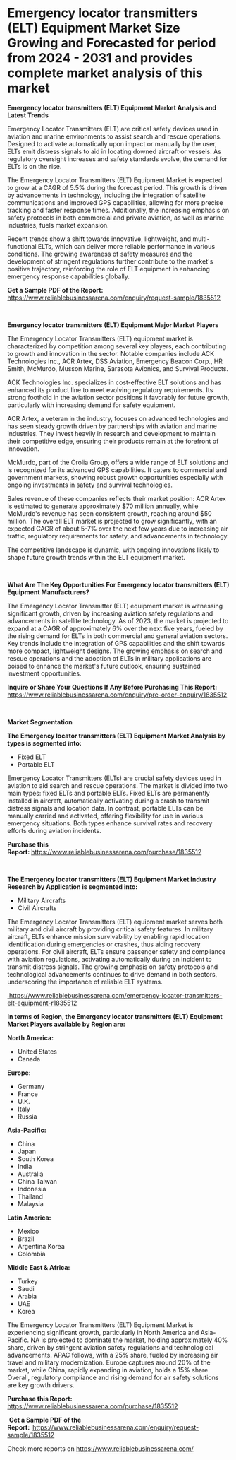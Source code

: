 <p><h1>Emergency locator transmitters (ELT) Equipment Market Size Growing and Forecasted for period from 2024 - 2031 and provides complete market analysis of this market</h1></p><p><strong>Emergency locator transmitters (ELT) Equipment Market Analysis and Latest Trends</strong></p>
<p><p>Emergency Locator Transmitters (ELT) are critical safety devices used in aviation and marine environments to assist search and rescue operations. Designed to activate automatically upon impact or manually by the user, ELTs emit distress signals to aid in locating downed aircraft or vessels. As regulatory oversight increases and safety standards evolve, the demand for ELTs is on the rise.</p><p>The Emergency Locator Transmitters (ELT) Equipment Market is expected to grow at a CAGR of 5.5% during the forecast period. This growth is driven by advancements in technology, including the integration of satellite communications and improved GPS capabilities, allowing for more precise tracking and faster response times. Additionally, the increasing emphasis on safety protocols in both commercial and private aviation, as well as marine industries, fuels market expansion. </p><p>Recent trends show a shift towards innovative, lightweight, and multi-functional ELTs, which can deliver more reliable performance in various conditions. The growing awareness of safety measures and the development of stringent regulations further contribute to the market's positive trajectory, reinforcing the role of ELT equipment in enhancing emergency response capabilities globally.</p></p>
<p><strong>Get a Sample PDF of the Report:&nbsp;</strong> <a href="https://www.reliablebusinessarena.com/enquiry/request-sample/1835512?utm_campaign=2016&utm_medium=2&utm_source=Github&utm_content=ia&utm_term=31122024&utm_id=emergency-locator-transmitters-elt-equipment">https://www.reliablebusinessarena.com/enquiry/request-sample/1835512</a></p>
<p>&nbsp;</p>
<p><strong>Emergency locator transmitters (ELT) Equipment Major Market Players</strong></p>
<p><p>The Emergency Locator Transmitters (ELT) equipment market is characterized by competition among several key players, each contributing to growth and innovation in the sector. Notable companies include ACK Technologies Inc., ACR Artex, DSS Aviation, Emergency Beacon Corp., HR Smith, McMurdo, Musson Marine, Sarasota Avionics, and Survival Products.</p><p>ACK Technologies Inc. specializes in cost-effective ELT solutions and has enhanced its product line to meet evolving regulatory requirements. Its strong foothold in the aviation sector positions it favorably for future growth, particularly with increasing demand for safety equipment.</p><p>ACR Artex, a veteran in the industry, focuses on advanced technologies and has seen steady growth driven by partnerships with aviation and marine industries. They invest heavily in research and development to maintain their competitive edge, ensuring their products remain at the forefront of innovation.</p><p>McMurdo, part of the Orolia Group, offers a wide range of ELT solutions and is recognized for its advanced GPS capabilities. It caters to commercial and government markets, showing robust growth opportunities especially with ongoing investments in safety and survival technologies.</p><p>Sales revenue of these companies reflects their market position: ACR Artex is estimated to generate approximately $70 million annually, while McMurdo's revenue has seen consistent growth, reaching around $50 million. The overall ELT market is projected to grow significantly, with an expected CAGR of about 5-7% over the next few years due to increasing air traffic, regulatory requirements for safety, and advancements in technology.</p><p>The competitive landscape is dynamic, with ongoing innovations likely to shape future growth trends within the ELT equipment market.</p></p>
<p>&nbsp;</p>
<p><strong>What Are The Key Opportunities For Emergency locator transmitters (ELT) Equipment Manufacturers?</strong></p>
<p><p>The Emergency Locator Transmitter (ELT) equipment market is witnessing significant growth, driven by increasing aviation safety regulations and advancements in satellite technology. As of 2023, the market is projected to expand at a CAGR of approximately 6% over the next five years, fueled by the rising demand for ELTs in both commercial and general aviation sectors. Key trends include the integration of GPS capabilities and the shift towards more compact, lightweight designs. The growing emphasis on search and rescue operations and the adoption of ELTs in military applications are poised to enhance the market's future outlook, ensuring sustained investment opportunities.</p></p>
<p><strong>Inquire or Share Your Questions If Any Before Purchasing This Report:</strong> <a href="https://www.reliablebusinessarena.com/enquiry/pre-order-enquiry/1835512?utm_campaign=2016&utm_medium=2&utm_source=Github&utm_content=ia&utm_term=31122024&utm_id=emergency-locator-transmitters-elt-equipment">https://www.reliablebusinessarena.com/enquiry/pre-order-enquiry/1835512</a></p>
<p>&nbsp;</p>
<p><strong>Market Segmentation</strong></p>
<p><strong>The Emergency locator transmitters (ELT) Equipment Market Analysis by types is segmented into:</strong></p>
<p><ul><li>Fixed ELT</li><li>Portable ELT</li></ul></p>
<p><p>Emergency Locator Transmitters (ELTs) are crucial safety devices used in aviation to aid search and rescue operations. The market is divided into two main types: fixed ELTs and portable ELTs. Fixed ELTs are permanently installed in aircraft, automatically activating during a crash to transmit distress signals and location data. In contrast, portable ELTs can be manually carried and activated, offering flexibility for use in various emergency situations. Both types enhance survival rates and recovery efforts during aviation incidents.</p></p>
<p><strong>Purchase this Report:&nbsp;</strong><a href="https://www.reliablebusinessarena.com/purchase/1835512?utm_campaign=2016&utm_medium=2&utm_source=Github&utm_content=ia&utm_term=31122024&utm_id=emergency-locator-transmitters-elt-equipment">https://www.reliablebusinessarena.com/purchase/1835512</a></p>
<p>&nbsp;</p>
<p><strong>The Emergency locator transmitters (ELT) Equipment Market Industry Research by Application is segmented into:</strong></p>
<p><ul><li>Military Aircrafts</li><li>Civil Aircrafts</li></ul></p>
<p><p>The Emergency Locator Transmitters (ELT) equipment market serves both military and civil aircraft by providing critical safety features. In military aircraft, ELTs enhance mission survivability by enabling rapid location identification during emergencies or crashes, thus aiding recovery operations. For civil aircraft, ELTs ensure passenger safety and compliance with aviation regulations, activating automatically during an incident to transmit distress signals. The growing emphasis on safety protocols and technological advancements continues to drive demand in both sectors, underscoring the importance of reliable ELT systems.</p></p>
<p><a href="https://www.reliablebusinessarena.com/emergency-locator-transmitters-elt-equipment-r1835512?utm_campaign=2016&utm_medium=2&utm_source=Github&utm_content=ia&utm_term=31122024&utm_id=emergency-locator-transmitters-elt-equipment">&nbsp;https://www.reliablebusinessarena.com/emergency-locator-transmitters-elt-equipment-r1835512</a></p>
<p><strong>In terms of Region, the Emergency locator transmitters (ELT) Equipment Market Players available by Region are:</strong></p>
<p>
    <p> <strong> North America: </strong>
        <ul>
            <li>United States</li>
            <li>Canada</li>
        </ul>
        </p> 
    <p> <strong> Europe: </strong>
        <ul>
            <li>Germany</li>
            <li>France</li>
            <li>U.K.</li>
            <li>Italy</li>
            <li>Russia</li>
        </ul>
        </p> 
    <p> <strong> Asia-Pacific: </strong>
        <ul>
            <li>China</li>
            <li>Japan</li>
            <li>South Korea</li>
            <li>India</li>
            <li>Australia</li>
            <li>China Taiwan</li>
            <li>Indonesia</li>
            <li>Thailand</li>
            <li>Malaysia</li>
        </ul>
        </p> 
    <p> <strong> Latin America: </strong>
        <ul>
            <li>Mexico</li>
            <li>Brazil</li>
            <li>Argentina Korea</li>
            <li>Colombia</li>
        </ul>
        </p> 
    <p> <strong> Middle East & Africa: </strong>
        <ul>
            <li>Turkey</li>
            <li>Saudi</li>
            <li>Arabia</li>
            <li>UAE</li>
            <li>Korea</li>
        </ul>
    </p>
    </p>
<p><p>The Emergency Locator Transmitters (ELT) Equipment Market is experiencing significant growth, particularly in North America and Asia-Pacific. NA is projected to dominate the market, holding approximately 40% share, driven by stringent aviation safety regulations and technological advancements. APAC follows, with a 25% share, fueled by increasing air travel and military modernization. Europe captures around 20% of the market, while China, rapidly expanding in aviation, holds a 15% share. Overall, regulatory compliance and rising demand for air safety solutions are key growth drivers.</p></p>
<p><strong>Purchase this Report: </strong><a href="https://www.reliablebusinessarena.com/purchase/1835512?utm_campaign=2016&utm_medium=2&utm_source=Github&utm_content=ia&utm_term=31122024&utm_id=emergency-locator-transmitters-elt-equipment">https://www.reliablebusinessarena.com/purchase/1835512</a></p>
<p>&nbsp;<strong>Get a Sample PDF of the Report:&nbsp;&nbsp;</strong><a href="https://www.reliablebusinessarena.com/enquiry/request-sample/1835512?utm_campaign=2016&utm_medium=2&utm_source=Github&utm_content=ia&utm_term=31122024&utm_id=emergency-locator-transmitters-elt-equipment">https://www.reliablebusinessarena.com/enquiry/request-sample/1835512</a></p>
<p><strong></strong></p>
<p>Check more reports on <a href="https://www.reliablebusinessarena.com/?utm_campaign=2016&utm_medium=2&utm_source=Github&utm_content=ia&utm_term=31122024&utm_id=emergency-locator-transmitters-elt-equipment">https://www.reliablebusinessarena.com/</a></p>